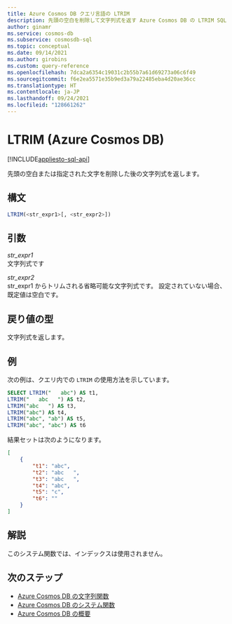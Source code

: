 ```yaml
---
title: Azure Cosmos DB クエリ言語の LTRIM
description: 先頭の空白を削除して文字列式を返す Azure Cosmos DB の LTRIM SQL システム関数について説明します。
author: ginamr
ms.service: cosmos-db
ms.subservice: cosmosdb-sql
ms.topic: conceptual
ms.date: 09/14/2021
ms.author: girobins
ms.custom: query-reference
ms.openlocfilehash: 7dca2a6354c19031c2b55b7a61d69273a06c6f49
ms.sourcegitcommit: f6e2ea5571e35b9ed3a79a22485eba4d20ae36cc
ms.translationtype: HT
ms.contentlocale: ja-JP
ms.lasthandoff: 09/24/2021
ms.locfileid: "128661262"
---
```

# <a name="ltrim-azure-cosmos-db"></a>LTRIM (Azure Cosmos DB)
[!INCLUDE[appliesto-sql-api](../includes/appliesto-sql-api.md)]

 先頭の空白または指定された文字を削除した後の文字列式を返します。   
  
## <a name="syntax"></a>構文
  
```sql
LTRIM(<str_expr1>[, <str_expr2>])  
```  
  
## <a name="arguments"></a>引数
  
*str_expr1*  
   文字列式です

*str_expr2*  
   str_expr1 からトリムされる省略可能な文字列式です。 設定されていない場合、既定値は空白です。
  
## <a name="return-types"></a>戻り値の型
  
  文字列式を返します。  
  
## <a name="examples"></a>例
  
  次の例は、クエリ内での `LTRIM` の使用方法を示しています。  
  
```sql
SELECT LTRIM("   abc") AS t1, 
LTRIM("   abc   ") AS t2, 
LTRIM("abc   ") AS t3, 
LTRIM("abc") AS t4,
LTRIM("abc", "ab") AS t5,
LTRIM("abc", "abc") AS t6
```  
  
 結果セットは次のようになります。  
  
```json
[
    {
        "t1": "abc",
        "t2": "abc   ",
        "t3": "abc   ",
        "t4": "abc",
        "t5": "c",
        "t6": ""
    }
]
``` 

## <a name="remarks"></a>解説

このシステム関数では、インデックスは使用されません。

## <a name="next-steps"></a>次のステップ

- [Azure Cosmos DB の文字列関数](sql-query-string-functions.md)
- [Azure Cosmos DB のシステム関数](sql-query-system-functions.md)
- [Azure Cosmos DB の概要](../introduction.md)
